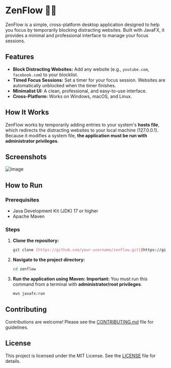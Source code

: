 # ZenFlow 🧘‍♂️

ZenFlow is a simple, cross-platform desktop application designed to help you focus by temporarily blocking distracting websites. Built with JavaFX, it provides a minimal and professional interface to manage your focus sessions.


## Features

* **Block Distracting Websites:** Add any website (e.g., `youtube.com`, `facebook.com`) to your blocklist.
* **Timed Focus Sessions:** Set a timer for your focus session. Websites are automatically unblocked when the timer finishes.
* **Minimalist UI:** A clean, professional, and easy-to-use interface.
* **Cross-Platform:** Works on Windows, macOS, and Linux.

## How It Works

ZenFlow works by temporarily adding entries to your system's **hosts file**, which redirects the distracting websites to your local machine (127.0.0.1). Because it modifies a system file, **the application must be run with administrator privileges**.

## Screenshots

![Image](https://github.com/user-attachments/assets/23f2d697-289e-4474-a035-bc23f4679a5d)

## How to Run

### Prerequisites

* Java Development Kit (JDK) 17 or higher
* Apache Maven

### Steps

1.  **Clone the repository:**
    ```sh
    git clone [https://github.com/your-username/zenflow.git](https://github.com/your-username/zenflow.git)
    ```
2.  **Navigate to the project directory:**
    ```sh
    cd zenflow
    ```
3.  **Run the application using Maven:**
    **Important:** You must run this command from a terminal with **administrator/root privileges**.
    ```sh
    mvn javafx:run
    ```

## Contributing

Contributions are welcome! Please see the [CONTRIBUTING.md](CONTRIBUTING.md) file for guidelines.

## License

This project is licensed under the MIT License. See the [LICENSE](LICENSE) file for details.
